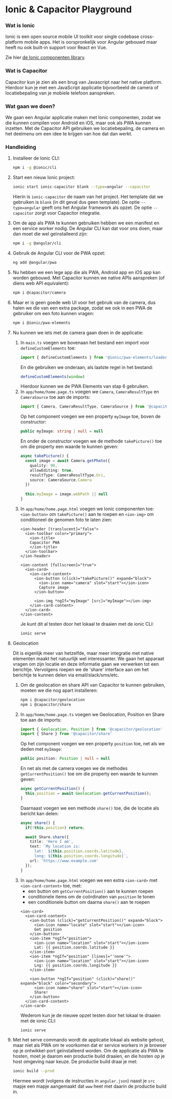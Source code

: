 # Ionic & Capacitor Playground

### Wat is Ionic
Ionic is een open source mobile UI toolkit voor single codebase cross-platform mobile apps.
Het is oorspronkelijk voor Angular gebouwd maar heeft nu ook built-in support voor React en Vue.

Zie hier [de Ionic componenten library](https://ionicframework.com/docs/components).

### Wat is Capacitor
Capacitor kun je zien als een brug van Javascript naar het native platform.
Hierdoor kun je met een JavaScript applicatie bijvoorbeeld de camera of locatiebepaling van je mobiele telefoon aanspreken.

### Wat gaan we doen?
We gaan een Angular applicatie maken met Ionic componenten, zodat we die kunnen compilen voor Android en iOS, maar ook als PWA kunnen inzetten.
Met de Capacitor API gebruiken we locatiebepaling, de camera en het deelmenu om een idee te krijgen van hoe dat dan werkt.

### Handleiding
1. Installeer de Ionic CLI:

    ```bash
    npm i -g @ionic/cli
    ```

2. Start een nieuw Ionic project:  
    ```bash
    ionic start ionic-capacitor blank --type=angular --capacitor
    ```
    Hierin is `ionic-capacitor` de naam van het project.
    Het template dat we gebruiken is `blank` (in dit geval dus geen template).
    De optie `--type=angular` geeft ons het Angular framework als opzet.
    De optie `--capacitor` zorgt voor Capacitor integratie.


3. Om de app als PWA te kunnen gebruiken hebben we een manifest en een service worker nodig.
De Angular CLI kan dat voor ons doen, maar dan moet die wel geïnstalleerd zijn:  
    ```bash
    npm i -g @angular/cli
    ```
4. Gebruik de Angular CLI voor de PWA opzet:  
    ```bash
    ng add @angular/pwa
    ```
5. Nu hebben we een lege app die als PWA, Android app en iOS app kan worden gebouwd.
Met Capacitor kunnen we native APIs aanspreken (of diens web API equivalent):  
    ```bash
    npm i @capacitor/camera
    ```
6. Maar er is geen goede web UI voor het gebruik van de camera, dus halen we die van een extra package, zodat we ook in een PWA de gebruiker om een foto kunnen vragen:  
    ```bash
    npm i @ionic/pwa-elements
    ```
7. Nu kunnen we iets met de camera gaan doen in de applicatie:
   1. In `main.ts` voegen we bovenaan het bestand een import voor `defineCustomElements` toe:  
      ```typescript
      import { defineCustomElements } from '@ionic/pwa-elements/loader'
      ```
      En die gebruiken we onderaan, als laatste regel in het bestand:  
      ```javascript
      defineCustomElements(window)
      ```
      Hierdoor kunnen we de PWA Elements van stap 6 gebruiken.
   2. In `app/home/home.page.ts` voegen we `Camera`, `CameraResultType` en `CameraSource` toe aan de imports:  
      ```typescript
      import { Camera, CameraResultType, CameraSource } from '@capacitor/camera'
      ```  
      Op het component voegen we een property `myImage` toe, boven de constructor:  
      ```typescript
      public myImage: string | null = null
      ```
      En onder de constructor voegen we de methode `takePicture()` toe om die property een waarde te kunnen geven:
      ```typescript
      async takePicture() {
        const image = await Camera.getPhoto({
          quality: 90,
          allowEditing: true,
          resultType: CameraResultType.Uri,
          source: CameraSource.Camera
        })
        
        this.myImage = image.webPath || null
      }
      ```
   3. In `app/home/home.page.html` voegen we Ionic componenten toe: `<ion-button>` om `takePicture()` aan te roepen en `<ion-img>` om conditioneel de genomen foto te laten zien:
      ```angular2html
      <ion-header [translucent]="false">
        <ion-toolbar color="primary">
          <ion-title>
          Capacitor PWA
          </ion-title>
        </ion-toolbar>
      </ion-header>
      
      <ion-content [fullscreen]="true">
        <ion-card>
          <ion-card-content>
            <ion-button (click)="takePicture()" expand="block">
              <ion-icon name="camera" slot="start"></ion-icon>
              Capture image
            </ion-button>
      
            <ion-img *ngIf="myImage" [src]="myImage"></ion-img>
          </ion-card-content>
        </ion-card>
      </ion-content>
      ```
      Je kunt dit al testen door het lokaal te draaien met de ionic CLI:
      ```bash
      ionic serve
      ```
8. Geolocation

   Dit is eigenlijk meer van hetzelfde, maar meer integratie met native elementen maakt het natuurlijk wel interessanter.
We gaan het apparaat vragen om zijn locatie en deze informatie gaan we verwerken tot een berichtje.
Vervolgens roepen we de 'share' interface aan om het berichtje te kunnen delen via email/slack/sms/etc.

   1. Om de geolocation en share API van Capacitor te kunnen gebruiken, moeten we die nog apart installeren:
      ```bash
      npm i @capacitor/geolocation
      npm i @capacitor/share
      ```
   2. In `app/home/home.page.ts` voegen we Geolocation, Position en Share toe aan de imports:
      ```typescript
      import { Geolocation, Position } from '@capacitor/geolocation'
      import { Share } from '@capacitor/share'
      ```
      Op het component voegen we een property `position` toe, net als we deden met `myImage`:
      ```typescript
      public position: Position | null = null
      ```
      En net als met de camera voegen we de methodes `getCurrentPosition()` toe om die property een waarde te kunnen geven:
      ```typescript
      async getCurrentPosition() {
        this.position = await Geolocation.getCurrentPosition();
      }
      ```
      Daarnaast voegen we een methode `share()` toe, die de locatie als bericht kan delen:
      ```typescript
      async share() {
        if(!this.position) return;
      
        await Share.share({
          title: 'Here I am',
          text: `My location is:
            lat:  ${this.position.coords.latitude},
            long: ${this.position.coords.longitude}`,
          url: 'https://www.example.com'
        });
      }
      ```
   3. In `app/home/home.page.html` voegen we een extra `<ion-card>` met `<ion-card-content>` toe, met:
      - een button om `getCurrentPosition()` aan te kunnen roepen
      - conditionele items om de coördinaten van `position` te tonen 
      - een conditionele button om daarna `share()` aan te roepen
      ```angular2html
      <ion-card>
        <ion-card-content>
          <ion-button (click)="getCurrentPosition()" expand="block">
            <ion-icon name="locate" slot="start"></ion-icon>
            Get position
          </ion-button>
          <ion-item *ngIf="position">
            <ion-icon name="location" slot="start"></ion-icon>
            Lat: {{ position.coords.latitude }}
          </ion-item>
          <ion-item *ngIf="position" [lines]="'none'">
            <ion-icon name="location" slot="start"></ion-icon>
            Lng: {{ position.coords.longitude }}
          </ion-item>

          <ion-button *ngIf="position" (click)="share()" expand="block" color="secondary">
            <ion-icon name="share" slot="start"></ion-icon>
            Share!
          </ion-button>
        </ion-card-content>
      </ion-card>
      ```
      Wederom kun je de nieuwe opzet testen door het lokaal te draaien met de ionic CLI:
      ```bash
      ionic serve
      ```


9. Met het serve commando wordt de applicatie lokaal als website gehost, maar niet als PWA om te voorkomen dat er service workers in je browser op je ontwikkel-port geïnstalleerd worden.
   Om de applicatie als PWA te hosten, moet je daarom een productie build draaien, en die hosten op je host omgeving naar keuze.
   De productie build draai je met:
   ```bash
   ionic build --prod
   ```
   Hiermee wordt (volgens de instructies in `angular.json`) naast je `src` mapje een mapje aangemaakt dat `www` heet met daarin de productie build in.
   
